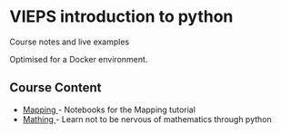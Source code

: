 # VIEPS introduction to python

Course notes and live examples

Optimised for a Docker environment.

## Course Content

* <a href="/notebooks/Notebooks/Mapping"> Mapping </a> - Notebooks for the Mapping tutorial
* <a href="/notebooks/Notebooks/SolvingMathProblems"> Mathing </a> - Learn not to be nervous of mathematics through python
